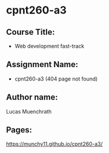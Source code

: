# cpnt260-a3

## Course Title: 
- Web development fast-track

## Assignment Name:
- cpnt260-a3 (404 page not found)

## Author name:
Lucas Muenchrath

## Pages:
https://munchy11.github.io/cpnt260-a3/
